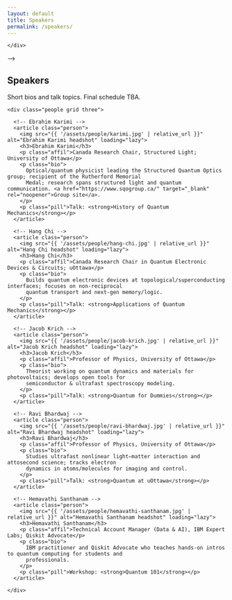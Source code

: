 ```yaml
---
layout: default
title: Speakers
permalink: /speakers/
---
```


<!-- <main class="container">
  <section id="speakers" class="card">
    <h2>Speakers & Mentors</h2>
    <div class="people grid three">
      <article class="person">
        <img src="{{ '/assets/person-placeholder.svg' | relative_url }}" alt="Headshot" loading="lazy">
        <h3>[Name]</h3>
        <p class="affil">[Affiliation]</p>
        <p class="bio">[Short bio — 1–2 lines]</p>
      </article>
      <!-- Duplicate as needed -->
    </div>
  </section>
</main> -->



<main class="container">
  <section class="card">
    <h2>Speakers</h2>
    <p class="note">Short bios and talk topics. Final schedule TBA.</p>

    <div class="people grid three">

      <!-- Ebrahim Karimi -->
      <article class="person">
        <img src="{{ '/assets/people/karimi.jpg' | relative_url }}" alt="Ebrahim Karimi headshot" loading="lazy">
        <h3>Ebrahim Karimi</h3>
        <p class="affil">Canada Research Chair, Structured Light; University of Ottawa</p>
        <p class="bio">
          Optical/quantum physicist leading the Structured Quantum Optics group; recipient of the Rutherford Memorial
          Medal; research spans structured light and quantum communication. <a href="https://www.sqogroup.ca/" target="_blank" rel="noopener">Group site</a>.
        </p>
        <p class="pill">Talk: <strong>History of Quantum Mechanics</strong></p>
      </article>

      <!-- Hang Chi -->
      <article class="person">
        <img src="{{ '/assets/people/hang-chi.jpg' | relative_url }}" alt="Hang Chi headshot" loading="lazy">
        <h3>Hang Chi</h3>
        <p class="affil">Canada Research Chair in Quantum Electronic Devices & Circuits; uOttawa</p>
        <p class="bio">
          Builds quantum electronic devices at topological/superconducting interfaces; focuses on non-reciprocal
          quantum transport and next-gen memory/logic. 
        </p>
        <p class="pill">Talk: <strong>Applications of Quantum Mechanics</strong></p>
      </article>

      <!-- Jacob Krich -->
      <article class="person">
        <img src="{{ '/assets/people/jacob-krich.jpg' | relative_url }}" alt="Jacob Krich headshot" loading="lazy">
        <h3>Jacob Krich</h3>
        <p class="affil">Professor of Physics, University of Ottawa</p>
        <p class="bio">
          Theorist working on quantum dynamics and materials for photovoltaics; develops open tools for
          semiconductor & ultrafast spectroscopy modeling. 
        </p>
        <p class="pill">Talk: <strong>Quantum for Dummies</strong></p>
      </article>

      <!-- Ravi Bhardwaj -->
      <article class="person">
        <img src="{{ '/assets/people/ravi-bhardwaj.jpg' | relative_url }}" alt="Ravi Bhardwaj headshot" loading="lazy">
        <h3>Ravi Bhardwaj</h3>
        <p class="affil">Professor of Physics, University of Ottawa</p>
        <p class="bio">
          Studies ultrafast nonlinear light–matter interaction and attosecond science; tracks electron
          dynamics in atoms/molecules for imaging and control. 
        </p>
        <p class="pill">Talk: <strong>Quantum at uOttawa</strong></p>
      </article>

      <!-- Hemavathi Santhanam -->
      <article class="person">
        <img src="{{ '/assets/people/hemavathi-santhanam.jpg' | relative_url }}" alt="Hemavathi Santhanam headshot" loading="lazy">
        <h3>Hemavathi Santhanam</h3>
        <p class="affil">Technical Account Manager (Data & AI), IBM Expert Labs; Qiskit Advocate</p>
        <p class="bio">
          IBM practitioner and Qiskit Advocate who teaches hands-on intros to quantum computing for students and
          professionals. 
        </p>
        <p class="pill">Workshop: <strong>Quantum 101</strong></p>
      </article>

    </div>
  </section>
</main>
